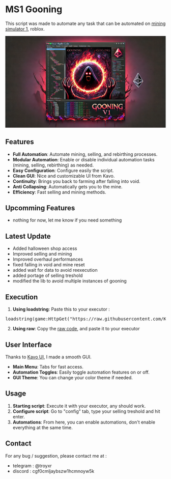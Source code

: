# MS1 Gooning

This script was made to automate any task that can be automated on [mining simulator 1](https://www.roblox.com/fr/games/1417427737/Mining-Simulator), roblox.

![Gooning v1](https://github.com/Kash-001/ms1-gooning/blob/main/8369b1e4-a773-48ed-bb32-c3d0debf2495.webp)

## Features

- **Full Automation**: Automate mining, selling, and rebirthing processes.
- **Modular Automation**: Enable or disable individual automation tasks (mining, selling, rebirthing) as needed.
- **Easy Configuration**: Configure easily the script.
- **Clean GUI**: Nice and customizable UI from Kavo.
- **Continuity**: Brings you back to farming after falling into void.
- **Anti Collapsing**: Automatically gets you to the mine.
- **Efficiency**: Fast selling and mining methods.

## Upcomming Features

- nothing for now, let me know if you need something

## Latest Update

- Added halloween shop access
- Improved selling and mining
- Improved overhaul performances
- fixed falling in void and mine reset
- added wait for data to avoid reexecution
- added portage of selling treshold
- modified the lib to avoid multiple instances of gooning

## Execution

1. **Using loadstring**: Paste this to your executor : 
<pre>
loadstring(game:HttpGet("https://raw.githubusercontent.com/Kash-001/ms1-gooning/main/gooning.lua"))()
</pre>

2. **Using raw**: Copy the [raw code](https://raw.githubusercontent.com/Kash-001/ms1-gooning/main/gooning.lua), and paste it to your executor

## User Interface

Thanks to [Kavo UI](https://raw.githubusercontent.com/xHeptc/Kavo-UI-Library/main/source.lua), I made a smooth GUI.

- **Main Menu**: Tabs for fast access. 
- **Automation Toggles**: Easily toggle automation features on or off.
- **GUI Theme**: You can change your color theme if needed.

## Usage

1. **Starting script**: Execute it with your executor, any should work.
2. **Configure script**: Go to "config" tab, type your selling treshold and hit enter.
3. **Automations**: From here, you can enable automations, don't enable everything at the same time.

## Contact

For any bug / suggestion, please contact me at :
- telegram :  @troyxr
- discord : cgf0cmljaybszw1hcmnoyw5k
